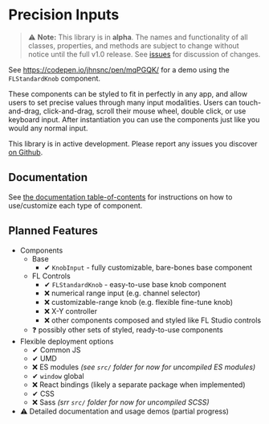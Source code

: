# Precision Inputs

> ⚠️ **Note:** This library is in **alpha**. The names and functionality of all classes, properties, and methods are subject to change without notice until the full v1.0 release. See [issues](https://github.com/jhnsnc/precision-inputs/issues/) for discussion of changes.

See https://codepen.io/jhnsnc/pen/mqPGQK/ for a demo using the `FLStandardKnob` component.

These components can be styled to fit in perfectly in any app, and allow users to set precise values through many input modalities. Users can touch-and-drag, click-and-drag, scroll their mouse wheel, double click, or use keyboard input. After instantiation you can use the components just like you would any normal input.

This library is in active development. Please report any issues you discover [on Github](https://github.com/jhnsnc/precision-inputs/issues).

## Documentation

See [the documentation table-of-contents](https://github.com/jhnsnc/precision-inputs/tree/master/docs/) for instructions on how to use/customize each type of component.

## Planned Features

- Components
  - Base
    - ✔ `KnobInput` - fully customizable, bare-bones base component
  - FL Controls
    - ✔ `FLStandardKnob` - easy-to-use base knob component
    - ❌ numerical range input (e.g. channel selector)
    - ❌ customizable-range knob (e.g. flexible fine-tune knob)
    - ❌ X-Y controller
    - ❌ other components composed and styled like FL Studio controls
  - ❓ possibly other sets of styled, ready-to-use components
- Flexible deployment options
  - ✔ Common JS
  - ✔ UMD
  - ❌ ES modules *(see `src/` folder for now for uncompiled ES modules)*
  - ✔ `window` global
  - ❌ React bindings (likely a separate package when implemented)
  - ✔ CSS
  - ❌ Sass *(srr `src/` folder for now for uncompiled SCSS)*
- ⚠ Detailed documentation and usage demos (partial progress)
